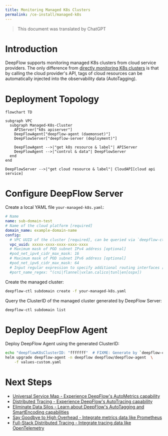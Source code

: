 ```yaml
---
title: Monitoring Managed K8s Clusters
permalink: /ce-install/managed-k8s
---
```


> This document was translated by ChatGPT

# Introduction

DeepFlow supports monitoring managed K8s clusters from cloud service providers. The only difference from [directly monitoring K8s clusters](./single-k8s/) is that by calling the cloud provider's API, tags of cloud resources can be automatically injected into the observability data (AutoTagging).

# Deployment Topology

```mermaid
flowchart TD

subgraph VPC
  subgraph Managed-K8s-Cluster
    APIServer["k8s apiserver"]
    DeepFlowAgent["deepflow-agent (daemonset)"]
    DeepFlowServer["deepflow-server (deployment)"]

    DeepFlowAgent -->|"get k8s resource & label"| APIServer
    DeepFlowAgent -->|"control & data"| DeepFlowServer
  end
end

DeepFlowServer -->|"get cloud resource & label"| CloudAPI[cloud api service]
```

# Configure DeepFlow Server

Create a local YAML file `your-managed-k8s.yaml`:

```yaml
# Name
name: sub-domain-test
# Name of the cloud platform [required]
domain_name: example-domain-name
config:
  # VPC UUID of the cluster [required], can be queried via `deepflow-ctl vpc list`
  vpc_uuid: xxxxx-xxxx-xxxx-xxxx-xxxx
  # Maximum mask of POD subnet IPv4 address [optional]
  #pod_net_ipv4_cidr_max_mask: 16
  # Maximum mask of POD subnet IPv6 address [optional]
  #pod_net_ipv6_cidr_max_mask: 64
  # Input regular expression to specify additional routing interfaces [optional]
  #port_name_regex: ^(cni|flannel|vxlan.calico|tunl|en[ospx])
```

Create the managed cluster:

```bash
deepflow-ctl subdomain create -f your-managed-k8s.yaml
```

Query the ClusterID of the managed cluster generated by DeepFlow Server:

```bash
deepflow-ctl subdomain list
```

# Deploy DeepFlow Agent

Deploy DeepFlow Agent using the generated ClusterID:

```bash
echo "deepflowK8sClusterID: "fffffff"  # FIXME: Generate by `deepflow-ctl  subdomain list`" >> values-custom.yaml
helm upgrade deepflow-agent -n deepflow deepflow/deepflow-agent  \
    -f values-custom.yaml
```

# Next Steps

- [Universal Service Map - Experience DeepFlow's AutoMetrics capability](../features/universal-map/auto-metrics/)
- [Distributed Tracing - Experience DeepFlow's AutoTracing capability](../features/distributed-tracing/auto-tracing/)
- [Eliminate Data Silos - Learn about DeepFlow's AutoTagging and SmartEncoding capabilities](../features/auto-tagging/eliminate-data-silos/)
- [Say Goodbye to High Overhead - Integrate metrics data like Prometheus](../integration/input/metrics/metrics-auto-tagging/)
- [Full-Stack Distributed Tracing - Integrate tracing data like OpenTelemetry](../integration/input/tracing/full-stack-distributed-tracing/)